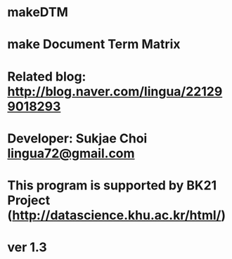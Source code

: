 # makeDTM
# make Document Term Matrix
# Related blog: http://blog.naver.com/lingua/221299018293
# Developer: Sukjae Choi lingua72@gmail.com
# This program is supported by BK21 Project (http://datascience.khu.ac.kr/html/)
# ver 1.3
